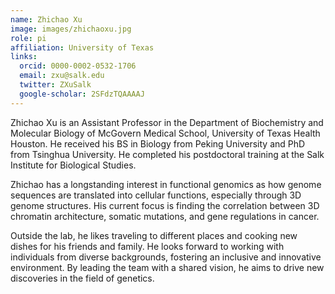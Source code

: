 ```yaml
---
name: Zhichao Xu
image: images/zhichaoxu.jpg
role: pi
affiliation: University of Texas
links:
  orcid: 0000-0002-0532-1706
  email: zxu@salk.edu
  twitter: ZXuSalk
  google-scholar: 2SFdzTQAAAAJ
---
```


Zhichao Xu is an Assistant Professor in the Department of Biochemistry and Molecular Biology of McGovern Medical School, University of Texas Health Houston. He received his BS in Biology from Peking University and PhD from Tsinghua University. He completed his postdoctoral training at the Salk Institute for Biological Studies. 

Zhichao has a longstanding interest in functional genomics as how genome sequences are translated into cellular functions, especially through 3D genome structures. His current focus is finding the correlation between 3D chromatin architecture, somatic mutations, and gene regulations in cancer. 

Outside the lab, he likes traveling to different places and cooking new dishes for his friends and family. He looks forward to working with individuals from diverse backgrounds, fostering an inclusive and innovative environment. By leading the team with a shared vision, he aims to drive new discoveries in the field of genetics.
